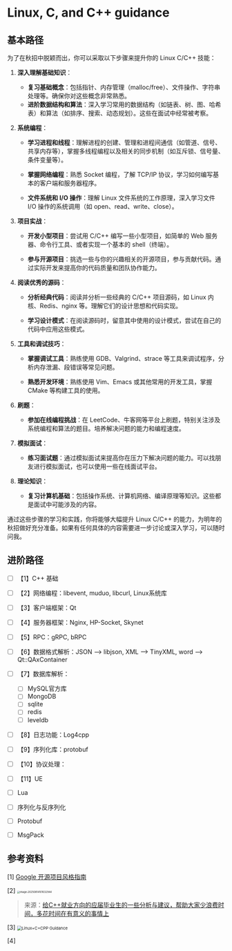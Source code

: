 # Linux, C, and C++ guidance

## 基本路径

为了在秋招中脱颖而出，你可以采取以下步骤来提升你的 Linux C/C++ 技能：

1.   **深入理解基础知识**：
     *   **复习基础概念**：包括指针、内存管理（malloc/free）、文件操作、字符串处理等。确保你对这些概念非常熟悉。
     *   **进阶数据结构和算法**：深入学习常用的数据结构（如链表、树、图、哈希表）和算法（如排序、搜索、动态规划）。这些在面试中经常被考察。

2.   **系统编程**：
     - **学习进程和线程**：理解进程的创建、管理和进程间通信（如管道、信号、共享内存等），掌握多线程编程以及相关的同步机制（如互斥锁、信号量、条件变量等）。
     
     - **掌握网络编程**：熟悉 Socket 编程，了解 TCP/IP 协议，学习如何编写基本的客户端和服务器程序。
     
     - **文件系统和 I/O 操作**：理解 Linux 文件系统的工作原理，深入学习文件 I/O 操作的系统调用（如 open、read、write、close）。
     
3.   **项目实战**：
     - **开发小型项目**：尝试用 C/C++ 编写一些小型项目，如简单的 Web 服务器、命令行工具、或者实现一个基本的 shell（终端）。
     
     - **参与开源项目**：挑选一些与你的兴趣相关的开源项目，参与贡献代码。通过实际开发来提高你的代码质量和团队协作能力。
     
4.   **阅读优秀的源码**：

     - **分析经典代码**：阅读并分析一些经典的 C/C++ 项目源码，如 Linux 内核、Redis、nginx 等。理解它们的设计思想和代码实现。

     - **学习设计模式**：在阅读源码时，留意其中使用的设计模式，尝试在自己的代码中应用这些模式。

5.   **工具和调试技巧**：

     - **掌握调试工具**：熟练使用 GDB、Valgrind、strace 等工具来调试程序，分析内存泄漏、段错误等常见问题。

     - **熟悉开发环境**：熟练使用 Vim、Emacs 或其他常用的开发工具，掌握 CMake 等构建工具的使用。

6.   **刷题**：
     - **参加在线编程挑战**：在 LeetCode、牛客网等平台上刷题，特别关注涉及系统编程和算法的题目。培养解决问题的能力和编程速度。

7.   **模拟面试**：
     - **练习面试题**：通过模拟面试来提高你在压力下解决问题的能力。可以找朋友进行模拟面试，也可以使用一些在线面试平台。

8.   **理论知识**：
     - **复习计算机基础**：包括操作系统、计算机网络、编译原理等知识。这些都是面试中可能涉及的内容。

通过这些步骤的学习和实践，你将能够大幅提升 Linux C/C++ 的能力，为明年的秋招做好充分准备。如果有任何具体的内容需要进一步讨论或深入学习，可以随时问我。



## 进阶路径

*   [ ] 【1】C++ 基础


*   [ ] 【2】网络编程：libevent, muduo, libcurl, Linux系统库


*   [ ] 【3】客户端框架：Qt


*   [ ] 【4】服务器框架：Nginx, HP-Socket, Skynet


*   [ ] 【5】RPC：gRPC, bRPC


*   [ ] 【6】数据格式解析：JSON --> libjson, XML --> TinyXML, word --> Qt::QAxContainer


*   [ ] 【7】数据库解析：

    *   [ ] MySQL官方库
    *   [ ] MongoDB
    *   [ ] sqlite
    *   [ ] redis
    *   [ ] leveldb

*   [ ] 【8】日志功能：Log4cpp


*   [ ] 【9】序列化库：protobuf


*   [ ] 【10】协议处理：
*   [ ] 【11】UE






*   [ ] Lua
*   [ ] 序列化与反序列化
*   [ ] Protobuf
*   [ ] MsgPack



## 参考资料

[1] [Google 开源项目风格指南](https://zh-google-styleguide.readthedocs.io/en/latest/contents.html)



[2] <img src="C:\Users\Amonologue\AppData\Roaming\Typora\typora-user-images\image-20250814101032944.png" alt="image-20250814101032944" style="zoom: 40%;" />

>   来源：[给C++就业方向的应届毕业生的一些分析与建议，帮助大家少浪费时间，多花时间在有意义的事情上](https://www.bilibili.com/video/BV1PY4y1e7VB?spm_id_from=333.1245.0.0)

[3] <img src="https://amonologue-image-bed.oss-cn-chengdu.aliyuncs.com/2025/202507192036236.png" alt="Linux+C+CPP Guidance" style="zoom:67%;" />

[4] 